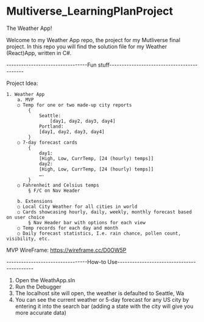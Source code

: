 # Multiverse_LearningPlanProject

The Weather App!

Welcome to my Weather App repo, the project for my Mutliverse final project. In this repo you will find the solution file for my Weather (React)App, written in C#.

---------------------------------Fun stuff-------------------------------------------

Project Idea:

	1. Weather App
		a. MVP
  		○ Temp for one or two made-up city reports
  			{ 
  			    Seattle: 
  			        [day1, day2, day3, day4]
  			    Portland:
  				[day1, day2, day3, day4]
  			}
  		○ 7-day forecast cards
  			{
  			    day1: 
  				[High, Low, CurrTemp, [24 (hourly) temps]]
  			    day2:
  				[High, Low, CurrTemp, [24 (hourly) temps]]
  			    ….
  			}
  		○ Fahrenheit and Celsius temps
  			§ F/C on Nav Header
		
		b. Extensions
  		○ Local City Weather for all cities in world
  		○ Cards showcasing hourly, daily, weekly, monthly forecast based on user choice
  			§ Nav Header bar with options for each view
  		○ Temp records for each day and month
  		○ Daily forecast statistics, I.e. rain chance, pollen count, visibility, etc.

  MVP WireFrame: https://wireframe.cc/D0OW5P

---------------------------------How-to Use-------------------------------------------
1. Open the WeathApp.sln
2. Run the Debugger
3. The localhost site will open, the weather is defaulted to Seattle, Wa
4. You can see the current weather or 5-day forecast for any US city by entering it into the search bar (adding a state with the city will give you more accurate data)
